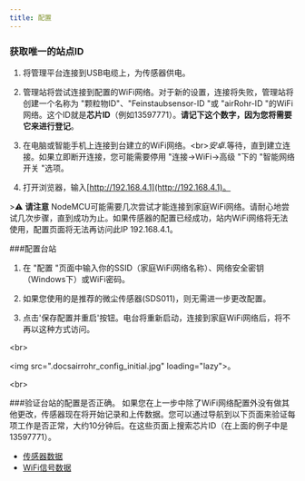 ```yaml
---
title: 配置
---
```

### 获取唯一的站点ID
1. 将管理平台连接到USB电缆上，为传感器供电。

2. 管理站将尝试连接到配置的WiFi网络。对于新的设置，连接将失败，管理站将创建一个名称为 "颗粒物ID"、"Feinstaubsensor-ID "或 "airRohr-ID "的WiFi网络。这个ID就是**芯片ID**（例如13597771）。**请记下这个数字，因为您将需要它来进行登记**。

3. 在电脑或智能手机上连接到台建立的WiFi网络。&lt;br&gt;*安卓*.等待，直到建立连接。如果立即断开连接，您可能需要停用 "连接-&gt;WiFi-&gt;高级 "下的 "智能网络开关 "选项。

4. 打开浏览器，输入[http://192.168.4.1](http://192.168.4.1)。

&gt;⚠️ **请注意** NodeMCU可能需要几次尝试才能连接到家庭WiFi网络。请耐心地尝试几次步骤，直到成功为止。如果传感器的配置已经成功，站内WiFi网络将无法使用，配置页面将无法再访问此IP 192.168.4.1。

###配置台站
1. 在 "配置 "页面中输入你的SSID（家庭WiFi网络名称）、网络安全密钥（Windows下）或WiFi密码。

2. 如果您使用的是推荐的微尘传感器(SDS011)，则无需进一步更改配置。

3. 点击'保存配置并重启'按钮。电台将重新启动，连接到家庭WiFi网络后，将不再以这种方式访问。

&lt;br&gt;

&lt;img src=".docsairrohr_config_initial.jpg" loading="lazy"&gt;。

&lt;br&gt;

###验证台站的配置是否正确。
如果您在上一步中除了WiFi网络配置外没有做其他更改，传感器现在将开始记录和上传数据。您可以通过导航到以下页面来验证每项工作是否正常，大约10分钟后。在这些页面上搜索芯片ID（在上面的例子中是13597771）。

 * [传感器数据](https://www.madavi.desensorgraph.php)
 * [WiFi信号数据](https://www.madavi.desensorsignal.php)
